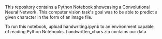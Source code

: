 This repository contains a Python Notebook showcasing a Convolutional Neural Network. This computer vision task's goal was to be able to predict a given character in the form of an image file.

To run this notebook, upload handwriting.ipynb to an environment capable of reading Python Notebooks. handwritten_chars.zip contains our data. 
